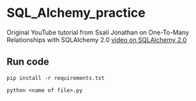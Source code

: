 # SQL_Alchemy_practice

Original YouTube tutorial from Ssali Jonathan on One-To-Many Relationships with SQLAlchemy 2.0 [video on SQLAlchemy 2.0](https://www.youtube.com/watch?v=wvQJzMrKy9E)

## Run code 
```
pip install -r requirements.txt
```

```
python <name of file>.py
```

